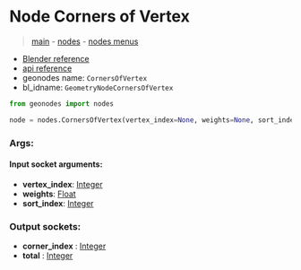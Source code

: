 # Node Corners of Vertex

> [main](../structure.md) - [nodes](nodes.md) - [nodes menus](nodes_menus.md)

- [Blender reference](https://docs.blender.org/manual/en/latest/modeling/geometry_nodes/mesh_topology/corners_of_vertex.html)
- [api reference](https://docs.blender.org/api/current/bpy.types.GeometryNodeCornersOfVertex.html)
- geonodes name: `CornersOfVertex`
- bl_idname: `GeometryNodeCornersOfVertex`

```python
from geonodes import nodes

node = nodes.CornersOfVertex(vertex_index=None, weights=None, sort_index=None)
```

### Args:

#### Input socket arguments:

- **vertex_index**: [Integer](Integer.md)
- **weights**: [Float](Float.md)
- **sort_index**: [Integer](Integer.md)

### Output sockets:

- **corner_index** : [Integer](Integer.md)
- **total** : [Integer](Integer.md)

